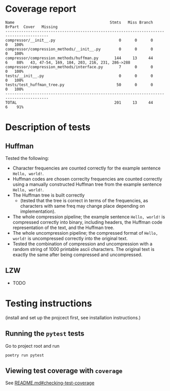 # Coverage report
```
Name                                          Stmts   Miss Branch BrPart  Cover   Missing
-----------------------------------------------------------------------------------------
compressor/__init__.py                            0      0      0      0   100%
compressor/compression_methods/__init__.py        0      0      0      0   100%
compressor/compression_methods/huffman.py       144     13     44      6    88%   43, 47-54, 169, 184, 203, 216, 231, 286->288
compressor/compression_methods/interface.py       7      0      0      0   100%
tests/__init__.py                                 0      0      0      0   100%
tests/test_huffman_tree.py                       50      0      0      0   100%
-----------------------------------------------------------------------------------------
TOTAL                                           201     13     44      6    91%
```


# Description of tests
## Huffman
Tested the following:
* Character frequencies are counted correctly for the example sentence `Hello, world!`.
* Huffman codes are chosen correclty frequencies are counted correctly using a manually constructed Huffman tree from the example sentence `Hello, world!`.
* The Huffman tree is built correctly
  * (tested that the tree is correct in terms of the frequencies, as characters with same freq may change place depending on implementation).
* The whole compression pipeline; the example sentence `Hello, world!` is compressed correctly into binary, including headers, the Huffman code representation of the text, and the Huffman tree.
* The whole uncompression pipeline; the compressed format of `Hello, world!` is uncompressed correctly into the original text.
* Tested the combination of compression and uncompression with a random string of 1000 printable ascii characters. The original text is exactly the same after being compressed and uncompressed.

## LZW
* TODO

# Testing instructions
(install and set up the projcect first, see installation instructions.)
## Running the `pytest` tests
Go to project root and run
```
poetry run pytest
```

## Viewing test coverage with `coverage`
See [README.md#checking-test-coverage](/README.md#checking-test-coverage)